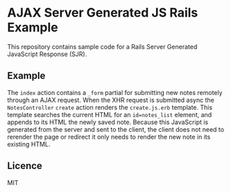 # AJAX Server Generated JS Rails Example

This repository contains sample code for a Rails Server Generated JavaScript Response (SJR).

## Example

The `index` action contains a `_form` partial for submitting new notes remotely through an AJAX request. When the XHR request is submitted async the `NotesController` `create` action renders the `create.js.erb` template. This template searches the current HTML for an `id=notes_list` element, and appends to its HTML the newly saved note. Because this JavaScript is generated from the server and sent to the client, the client does not need to rerender the page or redirect it only needs to render the new note in its existing HTML.

## Licence
MIT

